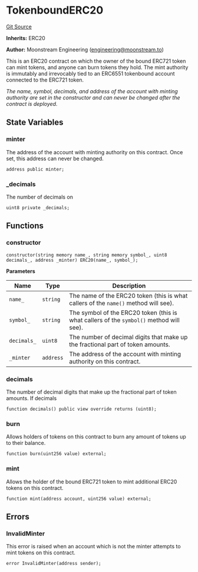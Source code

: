 # TokenboundERC20
[Git Source](https://github.com/moonstream-to/tokenbound-erc20/blob/b584017f4f519c3f5c8c0caf5fe209d68eb59ca6/src/TokenboundERC20.sol)

**Inherits:**
ERC20

**Author:**
Moonstream Engineering (engineering@moonstream.to)

This is an ERC20 contract on which the owner of the bound ERC721 token can mint tokens, and anyone can
burn tokens they hold. The mint authority is immutably and irrevocably tied to an ERC6551 tokenbound account
connected to the ERC721 token.

*The name, symbol, decimals, and address of the account with minting authority are set in the constructor
and can never be changed after the contract is deployed.*


## State Variables
### minter
The address of the account with minting authority on this contract. Once set, this address
can never be changed.


```solidity
address public minter;
```


### _decimals
The number of decimals on


```solidity
uint8 private _decimals;
```


## Functions
### constructor


```solidity
constructor(string memory name_, string memory symbol_, uint8 decimals_, address _minter) ERC20(name_, symbol_);
```
**Parameters**

|Name|Type|Description|
|----|----|-----------|
|`name_`|`string`|The name of the ERC20 token (this is what callers of the `name()` method will see).|
|`symbol_`|`string`|The symbol of the ERC20 token (this is what callers of the `symbol()` method will see).|
|`decimals_`|`uint8`|The number of decimal digits that make up the fractional part of token amounts.|
|`_minter`|`address`|The address of the account with minting authority on this contract.|


### decimals

The number of decimal digits that make up the fractional part of token amounts. If decimals


```solidity
function decimals() public view override returns (uint8);
```

### burn

Allows holders of tokens on this contract to burn any amount of tokens up to their balance.


```solidity
function burn(uint256 value) external;
```

### mint

Allows the holder of the bound ERC721 token to mint additional ERC20 tokens on this contract.


```solidity
function mint(address account, uint256 value) external;
```

## Errors
### InvalidMinter
This error is raised when an account which is not the minter attempts to mint tokens on this contract.


```solidity
error InvalidMinter(address sender);
```


